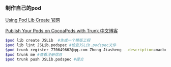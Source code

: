 
### 制作自己的pod

[Using Pod Lib Create 官网](https://guides.cocoapods.org/making/using-pod-lib-create)

[Publish Your Pods on CocoaPods with Trunk 中文博客](http://yulingtianxia.com/blog/2014/05/26/publish-your-pods-on-cocoapods-with-trunk/)

```bash
$pod lib create JSLib  #生成一个模版工程
$pod lib lint JSLib.podspec #检查JSLib.podspec文件
$pod trunk register 770649662@qq.com Zhong Jiasheng --description=macbook proe #注册
$pod trunk me #查看注册信息
$pod trunk push JSLib.podspec #提交
```
